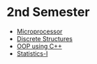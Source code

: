 # 2nd Semester

- [Microprocessor](/2nd_Semester/Microprocessor/)
- [Discrete Structures](/2nd_Semester/DS_lab/)
- [OOP using C++](/2nd_Semester/OOP/)
- [Statistics-I](/2nd_Semester/Statistics-I/)
